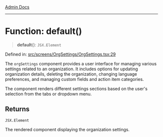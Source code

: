 [Admin Docs](/)

***

# Function: default()

> **default**(): `JSX.Element`

Defined in: [src/screens/OrgSettings/OrgSettings.tsx:29](https://github.com/PalisadoesFoundation/talawa-admin/blob/main/src/screens/OrgSettings/OrgSettings.tsx#L29)

The `orgSettings` component provides a user interface for managing various settings related to an organization.
It includes options for updating organization details, deleting the organization, changing language preferences,
and managing custom fields and action item categories.

The component renders different settings sections based on the user's selection from the tabs or dropdown menu.

## Returns

`JSX.Element`

The rendered component displaying the organization settings.
